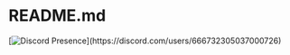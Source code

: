 # README.md

[![Discord Presence](https://lanyard-profile-readme.vercel.app/api/666732305037000726?theme=dark&&animated=true&hideDiscrim=true&borderRadius=15px&idleMessage=Probably%20doing%20something%20else...)](https://discord.com/users/666732305037000726)
